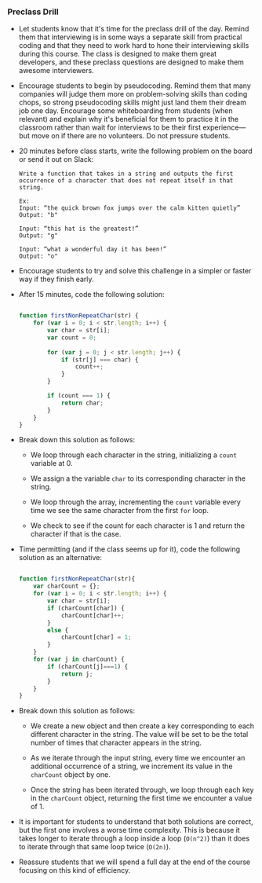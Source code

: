### Preclass Drill

* Let students know that it's time for the preclass drill of the day. Remind them that interviewing is in some ways a separate skill from practical coding and that they need to work hard to hone their interviewing skills during this course. The class is designed to make them great developers, and these preclass questions are designed to make them awesome interviewers.

* Encourage students to begin by pseudocoding. Remind them that many companies will judge them more on problem-solving skills than coding chops, so strong pseudocoding skills might just land them their dream job one day. Encourage some whiteboarding from students (when relevant) and explain why it's beneficial for them to practice it in the classroom rather than wait for interviews to be their first experience&mdash;but move on if there are no volunteers. Do not pressure students.

* 20 minutes before class starts, write the following problem on the board or send it out on Slack:

	```
	Write a function that takes in a string and outputs the first occurrence of a character that does not repeat itself in that string.

	Ex:
	Input: “the quick brown fox jumps over the calm kitten quietly”
	Output: "b"

	Input: “this hat is the greatest!”
	Output: "g"

	Input: “what a wonderful day it has been!”
	Output: "o"

	```

* Encourage students to try and solve this challenge in a simpler or faster way if they finish early.

* After 15 minutes, code the following solution:

	```js

	function firstNonRepeatChar(str) {
		for (var i = 0; i < str.length; i++) {
			var char = str[i];
			var count = 0;
			
			for (var j = 0; j < str.length; j++) {
				if (str[j] === char) {
					count++;
				}
			}

			if (count === 1) {
				return char;
			}
		}
	}

	```

* Break down this solution as follows:

	* We loop through each character in the string, initializing a `count` variable at 0. 

	* We assign a the variable `char` to its corresponding character in the string.

	* We loop through the array, incrementing the `count` variable every time we see the same character from the first `for` loop.

	* We check to see if the count for each character is 1 and return the character if that is the case.

* Time permitting (and if the class seems up for it), code the following solution as an alternative:

	```js

	function firstNonRepeatChar(str){
		var charCount = {};
		for (var i = 0; i < str.length; i++) {
			var char = str[i];
			if (charCount[char]) {
				charCount[char]++;
			}
			else {
				charCount[char] = 1;
			}
		}
		for (var j in charCount) {
			if (charCount[j]===1) {
				return j;
			}
		}
	}  

	```

* Break down this solution as follows:

	* We create a new object and then create a key corresponding to each different character in the string. The value will be set to be the total number of times that character appears in the string.

	* As we iterate through the input string, every time we encounter an additional occurrence of a string, we increment its value in the `charCount` object by one. 

	* Once the string has been iterated through, we loop through each key in the `charCount` object, returning the first time we encounter a value of 1.

* It is important for students to understand that both solutions are correct, but the first one involves a worse time complexity. This is because it takes longer to iterate through a loop inside a loop (`O(n^2)`) than it does to iterate through that same loop twice (`O(2n)`).

* Reassure students that we will spend a full day at the end of the course focusing on this kind of efficiency.
